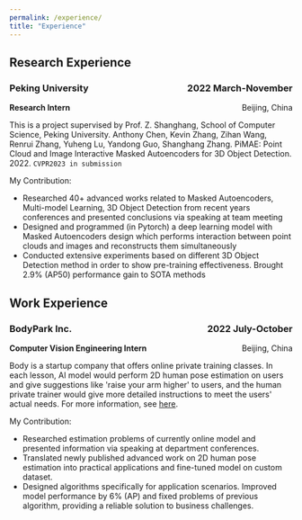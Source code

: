 ```yaml
---
permalink: /experience/
title: "Experience"
---
```


## Research Experience
### Peking University  <span style="float:right;">2022 March-November</span>
<p style="text-align:left;">
    <b>Research Intern</b>
    <span style="float:right;">
        Beijing, China
    </span>
</p>

This is a project supervised by Prof. Z. Shanghang, School of Computer Science, Peking University. 
Anthony Chen, Kevin Zhang, Zihan Wang, Renrui Zhang, Yuheng Lu, Yandong Guo, Shanghang Zhang. PiMAE: Point Cloud and Image Interactive Masked Autoencoders for 3D Object Detection. 2022. <code>CVPR2023 in submission</code>

My Contribution:
- Researched 40+ advanced works related to Masked Autoencoders, Multi-model Learning, 3D Object Detection from recent years conferences and presented conclusions via speaking at team meeting
- Designed and programmed (in Pytorch) a deep learning model with Masked Autoencoders design which performs interaction between point clouds and images and reconstructs them simultaneously
- Conducted extensive experiments based on different 3D Object Detection method in order to show pre-training effectiveness. Brought 2.9% (AP50) performance gain to SOTA methods

## Work Experience
### BodyPark Inc. <span style="float:right;">2022 July-October</span>
<p style="text-align:left;">
    <b>Computer Vision Engineering Intern</b>
    <span style="float:right;">
        Beijing, China
    </span>
</p>

Body is a startup company that offers online private training classes. In each lesson, AI model would perform 2D human pose estimation on users and give suggestions like 'raise your arm higher' to users, and the human private trainer would give more detailed instructions to meet the users' actual needs. For more information, see [here](http://www.bodypark.cn/home).

My Contribution:
- Researched estimation problems of currently online model and presented information via speaking at department conferences.
- Translated newly published advanced work on 2D human pose estimation into practical applications and fine-tuned model on custom dataset. 
- Designed algorithms specifically for application scenarios. Improved model performance by 6% (AP) and fixed problems of previous algorithm, providing a reliable solution to business challenges.


